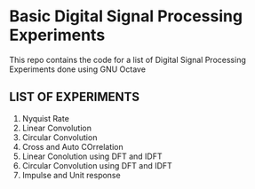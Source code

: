 # Basic Digital Signal Processing Experiments
This repo contains the code for a list of Digital Signal Processing Experiments done using GNU Octave

## LIST OF EXPERIMENTS 
1. Nyquist Rate
2. Linear Convolution
3. Circular Convolution
4. Cross and Auto COrrelation
5. Linear Conolution using DFT and IDFT
6. Circular Convolution using DFT and IDFT
7. Impulse and Unit response

